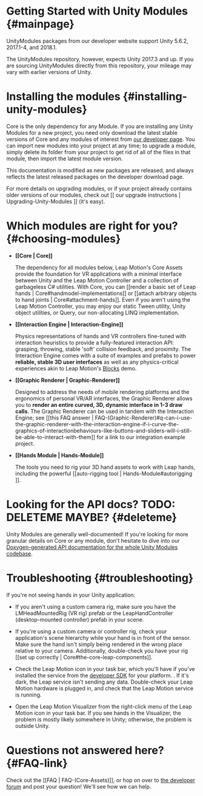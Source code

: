 # Getting Started with Unity Modules {#mainpage}

UnityModules packages from our developer website support Unity 5.6.2, 2017.1-4, and 2018.1.

The UnityModules repository, however, expects Unity 2017.3 and up. If you are sourcing UnityModules directly from this repository, your mileage may vary with earlier versions of Unity.

# Installing the modules {#installing-unity-modules}

Core is the only dependency for any Module. If you are installing any Unity Modules for a new project, you need only download the latest stable versions of Core and any modules of interest from [our developer page][devpage]. You can import new modules into your project at any time; to upgrade a module, simply delete its folder from your project to get rid of all of the files in that module, then import the latest module version.

This documentation is modified as new packages are released, and always reflects the latest released packages on the developer download page.

For more details on upgrading modules, or if your project already contains older versions of our modules, check out [[ our upgrade instructions | Upgrading-Unity-Modules ]] (it's easy).

# Which modules are right for you? {#choosing-modules}

- **[[Core | Core]]**

  The dependency for all modules below, Leap Motion's Core Assets provide the foundation for VR applications with a minimal interface between Unity and the Leap Motion Controller and a collection of garbageless C# utilities. With Core, you can [[render a basic set of Leap hands | Core#handmodel-implementations]] or [[attach arbitrary objects to hand joints | Core#attachment-hands]]. Even if you aren't using the Leap Motion Controller, you may enjoy our static Tween utility, Unity object utilities, or Query, our non-allocating LINQ implementation.

- **[[Interaction Engine | Interaction-Engine]]**

  Physics representations of hands and VR controllers fine-tuned with interaction heuristics to provide a fully-featured interaction API: grasping, throwing, stable 'soft' collision feedback, and proximity. The Interaction Engine comes with a suite of examples and prefabs to power **reliable, stable 3D user interfaces** as well as any physics-critical experiences akin to Leap Motion's [Blocks][] demo.

- **[[Graphic Renderer | Graphic-Renderer]]**

  Designed to address the needs of mobile rendering platforms and the ergonomics of personal VR/AR interfaces, the Graphic Renderer allows you to **render an entire curved, 3D, dynamic interface in 1-3 draw calls**. The Graphic Renderer can be used in tandem with the Interaction Engine; see [[this FAQ answer | FAQ-(Graphic-Renderer)#q-can-i-use-the-graphic-renderer-with-the-interaction-engine-if-i-curve-the-graphics-of-interactionbehaviours-like-buttons-and-sliders-will-i-still-be-able-to-interact-with-them]] for a link to our integration example project.

- **[[Hands Module | Hands-Module]]**
    
  The tools you need to rig your 3D hand assets to work with Leap hands, including the powerful [[auto-rigging tool | Hands-Module#autorigging ]].

# Looking for the API docs? TODO: DELETEME MAYBE? {#deleteme}

Unity Modules are generally well-documented! If you're looking for more granular details on Core or any module, don't hesitate to dive into our [Doxygen-generated API documentation for the whole Unity Modules codebase](https://developer.leapmotion.com/documentation/unity/namespaces.html).

# Troubleshooting {#troubleshooting}

If you're not seeing hands in your Unity application:

- If you aren't using a custom camera rig, make sure you have the LMHeadMountedRig (VR rig) prefab or the LeapHandController (desktop-mounted controller) prefab in your scene.

- If you're using a custom camera or controller rig, check your application's scene hierarchy while your hand is in front of the sensor. Make sure the hand isn't simply being rendered in the wrong place relative to your camera. Additionally, double-check you have your rig [[set up correctly | Core#the-core-leap-components]].

- Check the Leap Motion icon in your task bar, which you'll have if you've installed the service from the [developer SDK][devsdk] for your platform. . If it's dark, the Leap service isn't sending any data. Double-check your Leap Motion hardware is plugged in, and check that the Leap Motion service is running.

- Open the Leap Motion Visualizer from the right-click menu of the Leap Motion icon in your task bar. If you see hands in the Visualizer, the problem is mostly likely somewhere in Unity; otherwise, the problem is outside Unity.

# Questions not answered here? {#FAQ-link}

Check out the [[FAQ | FAQ-(Core-Assets)]], or hop on over to [the developer forum][devforum] and post your question! We'll see how we can help.

[devpage]: https://developer.leapmotion.com/unity/ "Leap Motion Unity Developer Page"
[devforum]: https://community.leapmotion.com/c/development "Leap Motion Developer Forums"
[devsdk]: https://developer.leapmotion.com/get-started/ "Leap Motion Developer SDK"
[Blocks]: https://www.youtube.com/watch?v=oZ_53T2jBGg "Leap Motion Blocks Demo"
